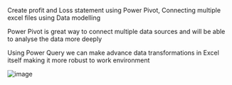 
Create profit and Loss statement using Power Pivot, Connecting multiple excel files using Data modelling 

Power Pivot is great way to connect multiple data sources and will be able to analyse the data more deeply

Using Power Query we can make advance data transformations in Excel itself making it more robust to work environment



![image](https://github.com/user-attachments/assets/efa263bf-10b8-4b90-86da-27e8513de392)


